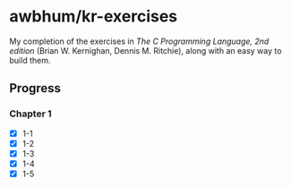 # awbhum/kr-exercises
My completion of the exercises in *The C Programming Language, 2nd edition* (Brian W. Kernighan, Dennis M. Ritchie), along with an easy way to build them.
## Progress
### Chapter 1
- [x] 1-1
- [x] 1-2
- [x] 1-3
- [x] 1-4
- [x] 1-5
